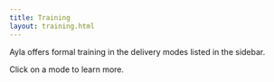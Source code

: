 ```yaml
---
title: Training
layout: training.html
---
```


Ayla offers formal training in the delivery modes listed in the sidebar.

Click on a mode to learn more.
